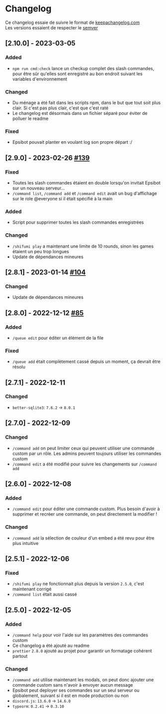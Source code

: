 # Changelog

Ce changelog essaie de suivre le format de [keepachangelog.com](https://keepachangelog.com/en/1.0.0/)<br>
Les versions essaient de respecter le [semver](https://semver.org/)

## [2.10.0] - 2023-03-05

### Added

-   `npm run cmd:check` lance un checkup complet des slash commandes, pour être sûr qu'elles sont enregistré au bon endroit suivant les variables d'environnement

### Changed

-   Du ménage a été fait dans les scripts npm, dans le but que tout soit plus clair. Si c'est pas plus clair, c'est que c'est raté
-   Le changelog est désormais dans un fichier séparé pour éviter de polluer le readme

### Fixed

-   Epsibot pouvait planter en voulant log son propre départ :/

## [2.9.0] - 2023-02-26 [#139](https://github.com/EpsiTeam/epsibot/pull/139)

### Fixed

-   Toutes les slash commandes étaient en double lorsqu'on invitait Epsibot sur un nouveau serveur...
-   `/command list`, `/command add` et `/command edit` avait un bug d'affichage sur le role @everyone si il était spécifié à la main

### Added

-   Script pour supprimer toutes les slash commandes enregistrées

### Changed

-   `/shifumi play` a maintenant une limite de 10 rounds, sinon les games étaient un peu trop longues
-   Update de dépendances mineures

## [2.8.1] - 2023-01-14 [#104](https://github.com/EpsiTeam/epsibot/pull/104)

### Changed

-   Update de dépendances mineures

## [2.8.0] - 2022-12-12 [#85](https://github.com/EpsiTeam/epsibot/pull/85)

### Added

-   `/queue edit` pour éditer un élément de la file

### Fixed

-   `/queue add` était complètement cassé depuis un moment, ça devrait être résolu

## [2.7.1] - 2022-12-11

### Changed

-   `better-sqlite3`: `7.6.2` -> `8.0.1`

## [2.7.0] - 2022-12-09

### Changed

-   `/command add` on peut limiter ceux qui peuvent utiliser une commande custom par un rôle. Les admins peuvent toujours utiliser les commandes custom
-   `/command edit` a été modifié pour suivre les changements sur `/command add`

## [2.6.0] - 2022-12-08

### Added

-   `/command edit` pour éditer une commande custom. Plus besoin d'avoir à supprimer et recréer une commande, on peut directement la modifier !

### Changed

-   `/command add` la sélection de couleur d'un embed a été revu pour être plus intuitive

## [2.5.1] - 2022-12-06

### Fixed

-   `/shifumi play` ne fonctionnait plus depuis la version `2.5.0`, c'est maintenant corrigé
-   `/command list` était aussi cassé

## [2.5.0] - 2022-12-05

### Added

-   `/command help` pour voir l'aide sur les paramètres des commandes custom
-   Ce changelog a été ajouté au readme
-   `prettier` `2.8.0` ajouté au projet pour garantir un formatage cohérent partout

### Changed

-   `/command add` utilise maintenant les modals, on peut donc ajouter une commande custom sans n'avoir à envoyer aucun message
-   Epsibot peut deployer ses commandes sur un seul serveur ou globalement, suivant si il est en mode production ou non
-   `discord.js`: `13.6.0` -> `14.6.0`
-   `typeorm`: `0.2.41` -> `0.3.10`
